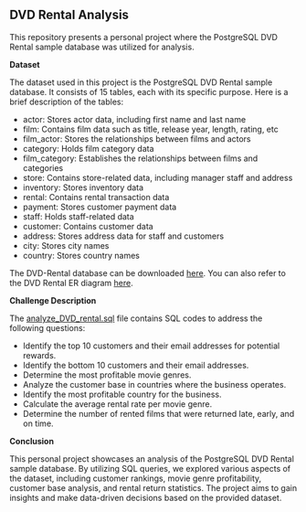 ## DVD Rental Analysis

This repository presents a personal project where the PostgreSQL DVD Rental sample database was utilized for analysis.

**Dataset**

The dataset used in this project is the PostgreSQL DVD Rental sample database. It consists of 15 tables, each with its specific purpose. Here is a brief description of the tables:

* actor: Stores actor data, including first name and last name
* film: Contains film data such as title, release year, length, rating, etc
* film_actor: Stores the relationships between films and actors
* category: Holds film category data
* film_category: Establishes the relationships between films and categories
* store: Contains store-related data, including manager staff and address
* inventory: Stores inventory data
* rental: Contains rental transaction data
* payment: Stores customer payment data
* staff: Holds staff-related data
* customer: Contains customer data
* address: Stores address data for staff and customers
* city: Stores city names
* country: Stores country names

  
The DVD-Rental database can be downloaded [here](https://www.postgresqltutorial.com/postgresql-getting-started/postgresql-sample-database/).
 You can also refer to the DVD Rental ER diagram [here](https://github.com/Krisztana/DVD-Rental/blob/main/DVDrental_database_ER_model.jpg).


**Challenge Description**

The [analyze_DVD_rental.sql](https://github.com/Krisztana/DVD-Rental/blob/main/analyze_DVD_rental.sql) file contains SQL codes to address the following questions:

* Identify the top 10 customers and their email addresses for potential rewards.
* Identify the bottom 10 customers and their email addresses.
* Determine the most profitable movie genres.
* Analyze the customer base in countries where the business operates.
* Identify the most profitable country for the business.
* Calculate the average rental rate per movie genre.
* Determine the number of rented films that were returned late, early, and on time.

**Conclusion**

This personal project showcases an analysis of the PostgreSQL DVD Rental sample database. By utilizing SQL queries, we explored various aspects of the dataset, including customer rankings, movie genre profitability, customer base analysis, and rental return statistics. The project aims to gain insights and make data-driven decisions based on the provided dataset.

